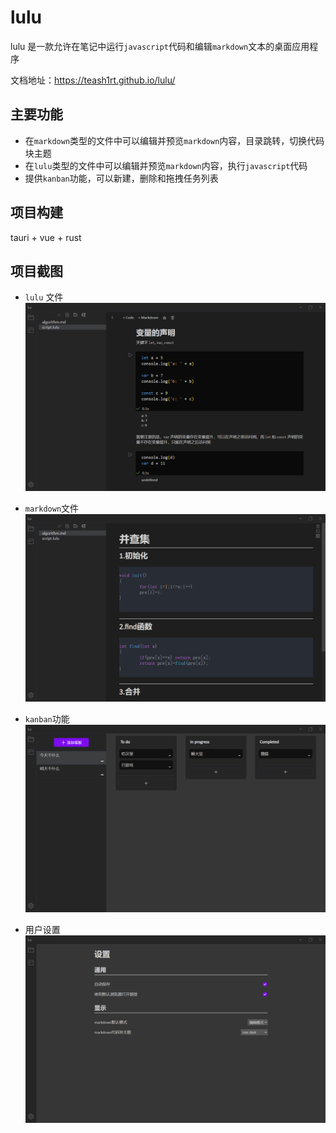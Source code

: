 # lulu

lulu 是一款允许在笔记中运行`javascript`代码和编辑`markdown`文本的桌面应用程序

文档地址：https://teash1rt.github.io/lulu/

## 主要功能

-   在`markdown`类型的文件中可以编辑并预览`markdown`内容，目录跳转，切换代码块主题
-   在`lulu`类型的文件中可以编辑并预览`markdown`内容，执行`javascript`代码
-   提供`kanban`功能，可以新建，删除和拖拽任务列表

## 项目构建

tauri + vue + rust

## 项目截图

-   `lulu` 文件
    ![](./docs/public/result1.png)

-   `markdown`文件
    ![](./docs/public/result2.png)

-   `kanban`功能
    ![](./docs/public/result3.png)

-   用户设置
    ![](./docs/public/result4.png)
